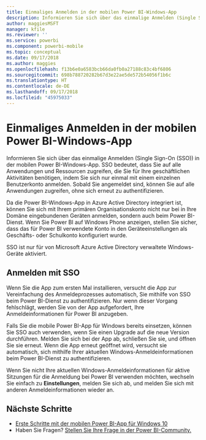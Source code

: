 ```yaml
---
title: Einmaliges Anmelden in der mobilen Power BI-Windows-App
description: Informieren Sie sich über das einmalige Anmelden (Single Sign-On (SSO)) in der mobilen Power BI-Windows-App. SSO bedeutet, dass Sie auf alle Anwendungen und Ressourcen zugreifen, die Sie für Ihre geschäftlichen Aktivitäten benötigen, indem Sie sich nur einmal mit einem einzelnen Benutzerkonto anmelden.
author: maggiesMSFT
manager: kfile
ms.reviewer: ''
ms.service: powerbi
ms.component: powerbi-mobile
ms.topic: conceptual
ms.date: 09/17/2018
ms.author: maggies
ms.openlocfilehash: f13b6e0a6583bcb66da0fb0a27188c83c4bf6806
ms.sourcegitcommit: 698b788720282b67d3e22ae5de572b54056f1b6c
ms.translationtype: HT
ms.contentlocale: de-DE
ms.lasthandoff: 09/17/2018
ms.locfileid: "45975033"
---
```

# <a name="single-sign-on-in-the-power-bi-mobile-windows-app"></a>Einmaliges Anmelden in der mobilen Power BI-Windows-App

Informieren Sie sich über das einmalige Anmelden (Single Sign-On (SSO)) in der mobilen Power BI-Windows-App. SSO bedeutet, dass Sie auf alle Anwendungen und Ressourcen zugreifen, die Sie für Ihre geschäftlichen Aktivitäten benötigen, indem Sie sich nur einmal mit einem einzelnen Benutzerkonto anmelden. Sobald Sie angemeldet sind, können Sie auf alle Anwendungen zugreifen, ohne sich erneut zu authentifizieren. 

Da die Power BI-Windows-App in Azure Active Directory integriert ist, können Sie sich mit Ihrem primären Organisationskonto nicht nur bei in Ihre Domäne eingebundenen Geräten anmelden, sondern auch beim Power BI-Dienst. Wenn Sie Power BI auf Windows Phone anzeigen, stellen Sie sicher, dass das für Power BI verwendete Konto in den Geräteeinstellungen als Geschäfts- oder Schulkonto konfiguriert wurde.  

SSO ist nur für von Microsoft Azure Active Directory verwaltete Windows-Geräte aktiviert. 

## <a name="sign-in-with-sso"></a>Anmelden mit SSO

Wenn Sie die App zum ersten Mal installieren, versucht die App zur Vereinfachung des Anmeldeprozesses automatisch, Sie mithilfe von SSO beim Power BI-Dienst zu authentifizieren. Nur wenn dieser Vorgang fehlschlägt, werden Sie von der App aufgefordert, Ihre Anmeldeinformationen für Power BI anzugeben.  

Falls Sie die mobile Power BI-App für Windows bereits einsetzen, können Sie SSO auch verwenden, wenn Sie einen Upgrade auf die neue Version durchführen. Melden Sie sich bei der App ab, schließen Sie sie, und öffnen Sie sie erneut. Wenn die App erneut geöffnet wird, versucht sie automatisch, sich mithilfe Ihrer aktuellen Windows-Anmeldeinformationen beim Power BI-Dienst zu authentifizieren. 

Wenn Sie nicht Ihre aktuellen Windows-Anmeldeinformationen für aktive Sitzungen für die Anmeldung bei Power BI verwenden möchten, wechseln Sie einfach zu **Einstellungen**, melden Sie sich ab, und melden Sie sich mit anderen Anmeldeinformationen wieder an. 
 
## <a name="next-steps"></a>Nächste Schritte

- [Erste Schritte mit der mobilen Power BI-App für Windows 10](mobile-windows-10-phone-app-get-started.md)
- Haben Sie Fragen? [Stellen Sie Ihre Frage in der Power BI-Community.](http://community.powerbi.com/)

